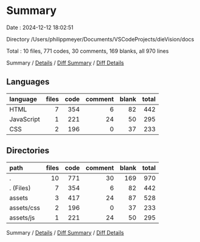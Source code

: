 # Summary

Date : 2024-12-12 18:02:51

Directory /Users/philippmeyer/Documents/VSCodeProjects/dieVision/docs

Total : 10 files,  771 codes, 30 comments, 169 blanks, all 970 lines

Summary / [Details](details.md) / [Diff Summary](diff.md) / [Diff Details](diff-details.md)

## Languages
| language | files | code | comment | blank | total |
| :--- | ---: | ---: | ---: | ---: | ---: |
| HTML | 7 | 354 | 6 | 82 | 442 |
| JavaScript | 1 | 221 | 24 | 50 | 295 |
| CSS | 2 | 196 | 0 | 37 | 233 |

## Directories
| path | files | code | comment | blank | total |
| :--- | ---: | ---: | ---: | ---: | ---: |
| . | 10 | 771 | 30 | 169 | 970 |
| . (Files) | 7 | 354 | 6 | 82 | 442 |
| assets | 3 | 417 | 24 | 87 | 528 |
| assets/css | 2 | 196 | 0 | 37 | 233 |
| assets/js | 1 | 221 | 24 | 50 | 295 |

Summary / [Details](details.md) / [Diff Summary](diff.md) / [Diff Details](diff-details.md)